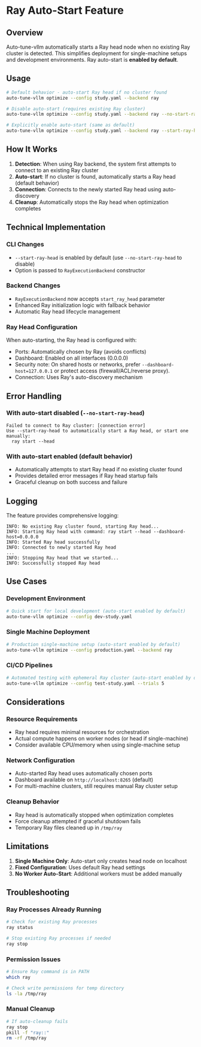 # Ray Auto-Start Feature

## Overview

Auto-tune-vllm automatically starts a Ray head node when no existing Ray cluster is detected. This simplifies deployment for single-machine setups and development environments. Ray auto-start is **enabled by default**.

## Usage

```bash
# Default behavior - auto-start Ray head if no cluster found
auto-tune-vllm optimize --config study.yaml --backend ray

# Disable auto-start (requires existing Ray cluster)
auto-tune-vllm optimize --config study.yaml --backend ray --no-start-ray-head

# Explicitly enable auto-start (same as default)
auto-tune-vllm optimize --config study.yaml --backend ray --start-ray-head
```

## How It Works

1. **Detection**: When using Ray backend, the system first attempts to connect to an existing Ray cluster
2. **Auto-start**: If no cluster is found, automatically starts a Ray head (default behavior)
3. **Connection**: Connects to the newly started Ray head using auto-discovery
4. **Cleanup**: Automatically stops the Ray head when optimization completes

## Technical Implementation

### CLI Changes
- `--start-ray-head` is enabled by default (use `--no-start-ray-head` to disable)
- Option is passed to `RayExecutionBackend` constructor

### Backend Changes
- `RayExecutionBackend` now accepts `start_ray_head` parameter
- Enhanced Ray initialization logic with fallback behavior
- Automatic Ray head lifecycle management

### Ray Head Configuration
When auto-starting, the Ray head is configured with:
- Ports: Automatically chosen by Ray (avoids conflicts)
- Dashboard: Enabled on all interfaces (0.0.0.0)
- Security note: On shared hosts or networks, prefer `--dashboard-host=127.0.0.1` or protect access (firewall/ACL/reverse proxy).
- Connection: Uses Ray's auto-discovery mechanism
## Error Handling

### With auto-start disabled (`--no-start-ray-head`)
```
Failed to connect to Ray cluster: [connection error]
Use --start-ray-head to automatically start a Ray head, or start one manually:
  ray start --head
```

### With auto-start enabled (default behavior)
- Automatically attempts to start Ray head if no existing cluster found
- Provides detailed error messages if Ray head startup fails
- Graceful cleanup on both success and failure

## Logging

The feature provides comprehensive logging:
```
INFO: No existing Ray cluster found, starting Ray head...
INFO: Starting Ray head with command: ray start --head --dashboard-host=0.0.0.0
INFO: Started Ray head successfully
INFO: Connected to newly started Ray head
...
INFO: Stopping Ray head that we started...
INFO: Successfully stopped Ray head
```

## Use Cases

### Development Environment
```bash
# Quick start for local development (auto-start enabled by default)
auto-tune-vllm optimize --config dev-study.yaml
```

### Single Machine Deployment
```bash
# Production single-machine setup (auto-start enabled by default)
auto-tune-vllm optimize --config production.yaml --backend ray
```

### CI/CD Pipelines
```bash
# Automated testing with ephemeral Ray cluster (auto-start enabled by default)
auto-tune-vllm optimize --config test-study.yaml --trials 5
```

## Considerations

### Resource Requirements
- Ray head requires minimal resources for orchestration
- Actual compute happens on worker nodes (or head if single-machine)
- Consider available CPU/memory when using single-machine setup

### Network Configuration
- Auto-started Ray head uses automatically chosen ports
- Dashboard available on `http://localhost:8265` (default)
- For multi-machine clusters, still requires manual Ray cluster setup

### Cleanup Behavior
- Ray head is automatically stopped when optimization completes
- Force cleanup attempted if graceful shutdown fails
- Temporary Ray files cleaned up in `/tmp/ray`

## Limitations

1. **Single Machine Only**: Auto-start only creates head node on localhost
2. **Fixed Configuration**: Uses default Ray head settings
3. **No Worker Auto-Start**: Additional workers must be added manually

## Troubleshooting

### Ray Processes Already Running
```bash
# Check for existing Ray processes
ray status

# Stop existing Ray processes if needed
ray stop
```

### Permission Issues
```bash
# Ensure Ray command is in PATH
which ray

# Check write permissions for temp directory
ls -la /tmp/ray
```

### Manual Cleanup
```bash
# If auto-cleanup fails
ray stop
pkill -f "ray::"
rm -rf /tmp/ray
```
